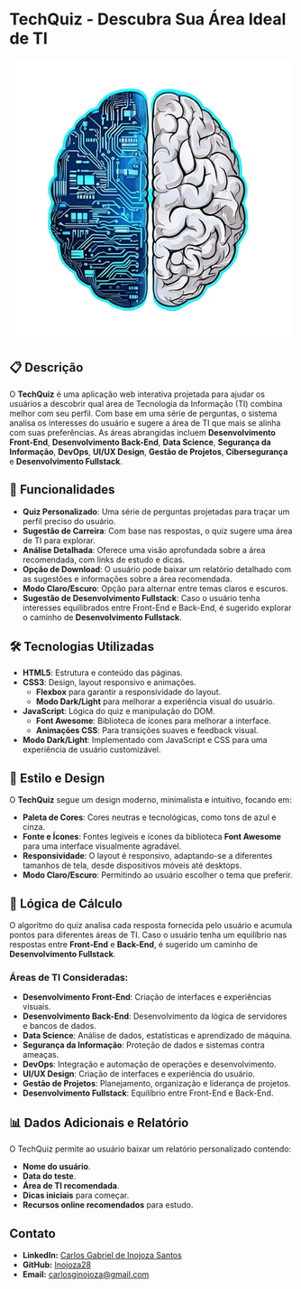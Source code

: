 # TechQuiz - Descubra Sua Área Ideal de TI

![TechQuiz Logo](assets/images/Logo.png)

## 📋 Descrição
O **TechQuiz** é uma aplicação web interativa projetada para ajudar os usuários a descobrir qual área de Tecnologia da Informação (TI) combina melhor com seu perfil. Com base em uma série de perguntas, o sistema analisa os interesses do usuário e sugere a área de TI que mais se alinha com suas preferências. As áreas abrangidas incluem **Desenvolvimento Front-End**, **Desenvolvimento Back-End**, **Data Science**, **Segurança da Informação**, **DevOps**, **UI/UX Design**, **Gestão de Projetos**,  **Cibersegurança** e **Desenvolvimento Fullstack**.

## 🚀 Funcionalidades
- **Quiz Personalizado**: Uma série de perguntas projetadas para traçar um perfil preciso do usuário.
- **Sugestão de Carreira**: Com base nas respostas, o quiz sugere uma área de TI para explorar.
- **Análise Detalhada**: Oferece uma visão aprofundada sobre a área recomendada, com links de estudo e dicas.
- **Opção de Download**: O usuário pode baixar um relatório detalhado com as sugestões e informações sobre a área recomendada.
- **Modo Claro/Escuro**: Opção para alternar entre temas claros e escuros.
- **Sugestão de Desenvolvimento Fullstack**: Caso o usuário tenha interesses equilibrados entre Front-End e Back-End, é sugerido explorar o caminho de **Desenvolvimento Fullstack**.

## 🛠️ Tecnologias Utilizadas
- **HTML5**: Estrutura e conteúdo das páginas.
- **CSS3**: Design, layout responsivo e animações.
  - **Flexbox** para garantir a responsividade do layout.
  - **Modo Dark/Light** para melhorar a experiência visual do usuário.
- **JavaScript**: Lógica do quiz e manipulação do DOM.
  - **Font Awesome**: Biblioteca de ícones para melhorar a interface.
  - **Animações CSS**: Para transições suaves e feedback visual.
- **Modo Dark/Light**: Implementado com JavaScript e CSS para uma experiência de usuário customizável.

## 🎨 Estilo e Design
O **TechQuiz** segue um design moderno, minimalista e intuitivo, focando em:
- **Paleta de Cores**: Cores neutras e tecnológicas, como tons de azul e cinza.
- **Fonte e Ícones**: Fontes legíveis e ícones da biblioteca **Font Awesome** para uma interface visualmente agradável.
- **Responsividade**: O layout é responsivo, adaptando-se a diferentes tamanhos de tela, desde dispositivos móveis até desktops.
- **Modo Claro/Escuro**: Permitindo ao usuário escolher o tema que preferir.

## 📜 Lógica de Cálculo
O algoritmo do quiz analisa cada resposta fornecida pelo usuário e acumula pontos para diferentes áreas de TI. Caso o usuário tenha um equilíbrio nas respostas entre **Front-End** e **Back-End**, é sugerido um caminho de **Desenvolvimento Fullstack**.

### Áreas de TI Consideradas:
- **Desenvolvimento Front-End**: Criação de interfaces e experiências visuais.
- **Desenvolvimento Back-End**: Desenvolvimento da lógica de servidores e bancos de dados.
- **Data Science**: Análise de dados, estatísticas e aprendizado de máquina.
- **Segurança da Informação**: Proteção de dados e sistemas contra ameaças.
- **DevOps**: Integração e automação de operações e desenvolvimento.
- **UI/UX Design**: Criação de interfaces e experiência do usuário.
- **Gestão de Projetos**: Planejamento, organização e liderança de projetos.
- **Desenvolvimento Fullstack**: Equilíbrio entre Front-End e Back-End.

## 📊 Dados Adicionais e Relatório
O TechQuiz permite ao usuário baixar um relatório personalizado contendo:
- **Nome do usuário**.
- **Data do teste**.
- **Área de TI recomendada**.
- **Dicas iniciais** para começar.
- **Recursos online recomendados** para estudo.

## Contato

- **LinkedIn:** [Carlos Gabriel de Inojoza Santos](https://www.linkedin.com/in/carlos-gabriel-j-de-inojoza-santos-925444286)
- **GitHub:** [Inojoza28](https://github.com/Inojoza28)
- **Email:** carlosginojoza@gmail.com
